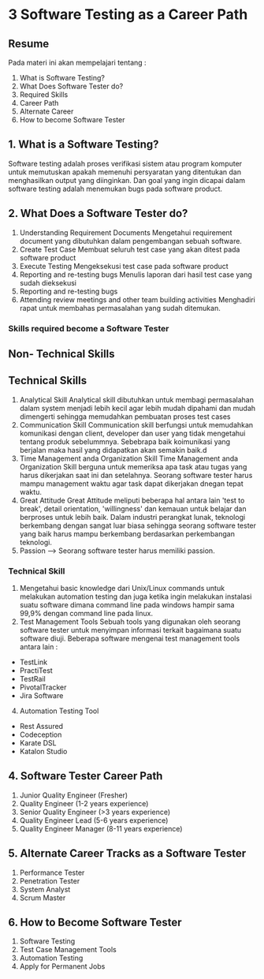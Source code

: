 # 3 Software Testing as a Career Path

## Resume

Pada materi ini akan mempelajari tentang :

1. What is Software Testing?
2. What Does Software Tester do?
3. Required Skills
4. Career Path
5. Alternate Career
6. How to become Software Tester

## 1. What is a Software Testing?

Software testing adalah proses verifikasi sistem atau program komputer untuk memutuskan apakah memenuhi persyaratan yang ditentukan dan menghasilkan output yang diinginkan. Dan goal yang ingin dicapai dalam software testing adalah menemukan bugs pada software product.

## 2. What Does a Software Tester do?

1. Understanding Requirement Documents
   Mengetahui requirement document yang dibutuhkan dalam pengembangan sebuah software.
2. Create Test Case
   Membuat seluruh test case yang akan ditest pada software product
3. Execute Testing
   Mengeksekusi test case pada software product
4. Reporting and re-testing bugs
   Menulis laporan dari hasil test case yang sudah dieksekusi
5. Reporting and re-testing bugs
6. Attending review meetings and other team building activities
   Menghadiri rapat untuk membahas permasalahan yang sudah ditemukan.

### Skills required become a Software Tester

## Non- Technical Skills

## Technical Skills

1. Analytical Skill
   Analytical skill dibutuhkan untuk membagi permasalahan dalam system menjadi lebih kecil agar lebih mudah dipahami dan mudah dimengerti sehingga memudahkan pembuatan proses test cases
2. Communication Skill
   Communication skill berfungsi untuk memudahkan komunikasi dengan client, developer dan user yang tidak mengetahui tentang produk sebelummnya. Sebebrapa baik koimunikasi yang berjalan maka hasil yang didapatkan akan semakin baik.d
3. Time Management anda Organization Skill
   Time Management anda Organization Skill berguna untuk memeriksa apa task atau tugas yang harus dikerjakan saat ini dan setelahnya. Seorang software tester harus mampu management waktu agar task dapat dikerjakan dnegan tepat waktu.
4. Great Attitude
   Great Attitude meliputi beberapa hal antara lain 'test to break', detail orientation, 'willingness' dan kemauan untuk belajar dan berproses untuk lebih baik. Dalam industri perangkat lunak, teknologi berkembang dengan sangat luar biasa sehingga seorang software tester yang baik harus mampu berkembang berdasarkan perkembangan teknologi.
5. Passion
   --> Seorang software tester harus memiliki passion.

### Technical Skill

1. Mengetahui basic knowledge dari Unix/Linux commands untuk melakukan automation testing dan juga ketika ingin melakukan instalasi suatu software dimana command line pada windows hampir sama 99,9% dengan command line pada linux.
2. Test Management Tools
   Sebuah tools yang digunakan oleh seorang software tester untuk menyimpan informasi terkait bagaimana suatu software diuji.
   Beberapa software mengenai test management tools antara lain :

- TestLink
- PractiTest
- TestRail
- PivotalTracker
- Jira Software

4. Automation Testing Tool

- Rest Assured
- Codeception
- Karate DSL
- Katalon Studio

## 4. Software Tester Career Path

1. Junior Quality Engineer (Fresher)
2. Quality Engineer (1-2 years experience)
3. Senior Quality Engineer (>3 years experience)
4. Quality Engineer Lead (5-6 years experience)
5. Quality Engineer Manager (8-11 years experience)

## 5. Alternate Career Tracks as a Software Tester

1. Performance Tester
2. Penetration Tester
3. System Analyst
4. Scrum Master

## 6. How to Become Software Tester

1. Software Testing
2. Test Case Management Tools
3. Automation Testing
4. Apply for Permanent Jobs
